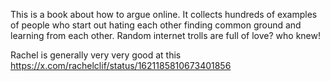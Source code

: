 This is a book about how to argue online. It collects hundreds of examples of people who start out hating each other finding common ground and learning from each other. Random internet trolls are full of love? who knew!


Rachel is generally very very good at this https://x.com/rachelclif/status/1621185810673401856